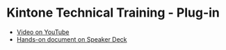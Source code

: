 # Kintone Technical Training - Plug-in

- [Video on YouTube](https://www.youtube.com/watch?v=9DQD0HO4Fks)
- [Hands-on document on Speaker Deck](https://speakerdeck.com/cybozugta/kintone-technical-training-plug-in)
